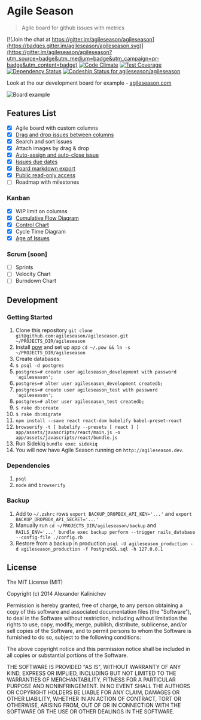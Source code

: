 Agile Season
============

> Agile board for github issues with metrics

[![Join the chat at https://gitter.im/agileseason/agileseason](https://badges.gitter.im/agileseason/agileseason.svg)](https://gitter.im/agileseason/agileseason?utm_source=badge&utm_medium=badge&utm_campaign=pr-badge&utm_content=badge)
[![Code Climate](https://codeclimate.com/github/agileseason/agileseason/badges/gpa.svg)](https://codeclimate.com/github/agileseason/agileseason)
[![Test Coverage](https://codeclimate.com/github/agileseason/agileseason/badges/coverage.svg)](https://codeclimate.com/github/agileseason/agileseason)
[![Dependency Status](https://gemnasium.com/agileseason/agileseason.svg)](https://gemnasium.com/agileseason/agileseason)
[![Codeship Status for agileseason/agileseason](https://codeship.com/projects/79aa4950-4c53-0132-44ef-36f51938a765/status)](https://codeship.com/projects/47044)

Look at the our development board for example - [agileseason.com](https://agileseason.com/boards/agileseason/agileseason)

![Board example](https://github.com/agileseason/agileseason/blob/master/doc/help/board_features/board_example.png)

## Features List

- [x] Agile board with custom columns
- [x] [Drag and drop issues between columns](https://github.com/agileseason/agileseason/wiki/Ready-to-next-stage-button)
- [x] Search and sort issues
- [x] Attach images by drag & drop
- [x] [Auto-assign and auto-close issue](https://github.com/agileseason/agileseason/wiki/Auto-closing-issues)
- [x] [Issues due dates](https://github.com/agileseason/agileseason/wiki/Issues-due-dates)
- [x] [Board markdown export](https://github.com/agileseason/agileseason/wiki/Board-Markdown-Export)
- [x] [Public read-only access](https://github.com/agileseason/agileseason/wiki/Public-read-only-access)
- [ ] Roadmap with milestones

### Kanban

- [x] WIP limit on columns
- [x] [Cumulative Flow Diagram](https://github.com/agileseason/agileseason/wiki/Kanban-metrics#cumulative-flow-diagram)
- [x] [Control Chart](https://github.com/agileseason/agileseason/wiki/Kanban-metrics#control-chart)
- [x] Cycle Time Diagram
- [x] [Age of Issues](https://agileseason.com/docs/age)

### Scrum [soon]

- [ ] Sprints
- [ ] Velocity Chart
- [ ] Burndown Chart

## Development

### Getting Started
1. Clone this repository `git clone git@github.com:agileseason/agileseason.git ~/PROJECTS_DIR/agileseason`
2. Install [pow](http://pow.cx/) and set up app `cd ~/.pow && ln -s ~/PROJECTS_DIR/agileseason`
3. Create databases:
  1. `$ psql -d postgres`
  1. `postgres=# create user agileseason_development with password 'agileseason';`
  1. `postgres=# alter user agileseason_development createdb;`
  1. `postgres=# create user agileseason_test with password 'agileseason';`
  1. `postgres=# alter user agileseason_test createdb;`
  1. `$ rake db:create`
  1. `$ rake db:migrate`
  1. `npm install --save react react-dom babelify babel-preset-react`
  1. `browserify -t [ babelify --presets [ react ] ] app/assets/javascripts/react/main.js -o app/assets/javascripts/react/bundle.js`
4. Run Sidekiq `bundle exec sidekiq`
5. You will now have Agile Season running on `http://agileseason.dev`.

### Dependencies
  1. `psql`
  1. `node` and `browserify`

### Backup
1. Add to `~/.zshrc` rows `export BACKUP_DROPBOX_API_KEY='...'` and `export BACKUP_DROPBOX_API_SECRET='...'`
1. Manually run `cd ~/PROJECTS_DIR/agileseason/backup` and `RAILS_ENV='...' bundle exec backup perform --trigger rails_database --config-file ./config.rb`
1. Restore from a backup in production `psql -U agileseason_production -d agileseason_production -f PostgreSQL.sql -h 127.0.0.1`

## License

The MIT License (MIT)

Copyright (c) 2014 Alexander Kalinichev

Permission is hereby granted, free of charge, to any person obtaining a copy
of this software and associated documentation files (the "Software"), to deal
in the Software without restriction, including without limitation the rights
to use, copy, modify, merge, publish, distribute, sublicense, and/or sell
copies of the Software, and to permit persons to whom the Software is
furnished to do so, subject to the following conditions:

The above copyright notice and this permission notice shall be included in all
copies or substantial portions of the Software.

THE SOFTWARE IS PROVIDED "AS IS", WITHOUT WARRANTY OF ANY KIND, EXPRESS OR
IMPLIED, INCLUDING BUT NOT LIMITED TO THE WARRANTIES OF MERCHANTABILITY,
FITNESS FOR A PARTICULAR PURPOSE AND NONINFRINGEMENT. IN NO EVENT SHALL THE
AUTHORS OR COPYRIGHT HOLDERS BE LIABLE FOR ANY CLAIM, DAMAGES OR OTHER
LIABILITY, WHETHER IN AN ACTION OF CONTRACT, TORT OR OTHERWISE, ARISING FROM,
OUT OF OR IN CONNECTION WITH THE SOFTWARE OR THE USE OR OTHER DEALINGS IN THE
SOFTWARE.
